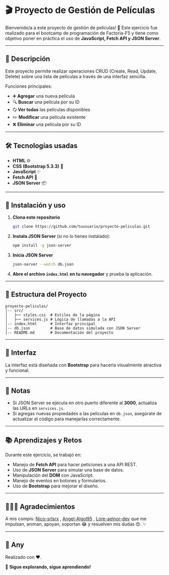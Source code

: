 # 🎬 Proyecto de Gestión de Películas

Bienvenido/a a este proyecto de gestión de películas! 🎥 Este ejercicio fue realizado para el bootcamp de programación de Factoria-F5 y tiene como objetivo poner en práctica el uso de **JavaScript, Fetch API y JSON Server**.

---

## 📝 Descripción
Este proyecto permite realizar operaciones CRUD (Create, Read, Update, Delete) sobre una lista de películas a través de una interfaz sencilla.

Funciones principales:
- ➕ **Agregar** una nueva película
- 🔍 **Buscar** una película por su ID
- 🗘️ **Ver todas** las películas disponibles
- ✏️ **Modificar** una película existente
- ❌ **Eliminar** una película por su ID

---

## 🛠️ Tecnologías usadas
- **HTML** 🌐
- **CSS (Bootstrap 5.3.3)** 💚
- **JavaScript** ✨
- **Fetch API** 🤖
- **JSON Server** 📦

---

## 🔄 Instalación y uso
1. **Clona este repositorio**
   ```bash
   git clone https://github.com/tuusuario/proyecto-peliculas.git
   ```
2. **Instala JSON Server** (si no lo tienes instalado):
   ```bash
   npm install -g json-server
   ```
3. **Inicia JSON Server**
   ```bash
   json-server --watch db.json
   ```
4. **Abre el archivo `index.html` en tu navegador** y prueba la aplicación.

---

## 📝 Estructura del Proyecto
```
proyecto-peliculas/
│-- src/
│   ├── styles.css  # Estilos de la página
│   ├── services.js # Lógica de llamadas a la API
│-- index.html      # Interfaz principal
│-- db.json         # Base de datos simulada con JSON Server
│-- README.md       # Documentación del proyecto
```

---

## 🎨 Interfaz
La interfaz está diseñada con **Bootstrap** para hacerla visualmente atractiva y funcional.

---

## 📢 Notas
- Si JSON Server se ejecuta en otro puerto diferente al **3000**, actualiza las URLs en `services.js`.
- Si agregas nuevas propiedades a las películas en `db.json`, asegúrate de actualizar el código para manejarlas correctamente.

---

## 📚 Aprendizajes y Retos
Durante este ejercicio, se trabajó en:
- Manejo de **Fetch API** para hacer peticiones a una API REST.
- Uso de **JSON Server** para simular una base de datos.
- Manipulación del **DOM** con JavaScript.
- Manejo de eventos en botones y formularios.
- Uso de **Bootstrap** para mejorar el diseño.

---

## 👨‍👩‍👦 Agradecimientos
A mis compis:  [Nico-srlsrx](https://github.com/srlsrx) , [Angel-Algol95](https://github.com/Algol95) , [Lore-aelnor-dev](https://github.com/aelnor-dev) que me impulsan, animan, apoyan, soportan 😂 y resuelven mis dudas 😍. 
 ✨

---

## 🌟 Any
Realizado con ❤️.

🚀 **Sigue explorando, sigue aprendiendo!**

